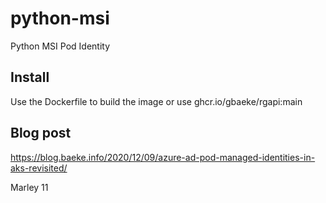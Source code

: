 # python-msi

Python MSI Pod Identity

## Install
Use the Dockerfile to build the image or use ghcr.io/gbaeke/rgapi:main

## Blog post
https://blog.baeke.info/2020/12/09/azure-ad-pod-managed-identities-in-aks-revisited/

Marley
11
